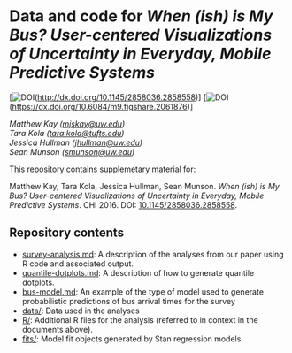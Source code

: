 # Data and code for _When (ish) is My Bus? User-centered Visualizations of Uncertainty in Everyday, Mobile Predictive Systems_

[![DOI](https://img.shields.io/badge/DOI-10.1145%2F2858036.2858558-blue.svg)(http://dx.doi.org/10.1145/2858036.2858558)]
[![DOI](https://img.shields.io/badge/DOI-10.6084%2Fm9.figshare.2061876-blue.svg)(https://dx.doi.org/10.6084/m9.figshare.2061876)]

_Matthew&nbsp;Kay ([mjskay@uw.edu](mailto:mjskay@uw.edu))_<br>
_Tara&nbsp;Kola ([tara.kola@tufts.edu](mailto:tara.kola@tufts.edu))_<br>
_Jessica&nbsp;Hullman ([jhullman@uw.edu](mailto:jhullman@uw.edu))_<br>
_Sean&nbsp;Munson ([smunson@uw.edu](mailto:smunson@uw.edu))_

This repository contains supplemetary material for:

Matthew Kay, Tara Kola, Jessica Hullman, Sean Munson. _When (ish) is My Bus? 
User-centered Visualizations of Uncertainty in Everyday, Mobile Predictive Systems_. 
CHI 2016. DOI: [10.1145/2858036.2858558](http://dx.doi.org/10.1145/2858036.2858558).

## Repository contents

* [survey-analysis.md](survey-analysis.md): A description of the analyses from our paper using R code and associated output.
* [quantile-dotplots.md](quantile-dotplots.md): A description of how to generate quantile dotplots.
* [bus-model.md](bus-model.md): An example of the type of model used to generate probabilistic predictions of
  bus arrival times for the survey
* [data/](data/): Data used in the analyses
* [R/](R/): Additional R files for the analysis (referred to in context in the documents above).
* [fits/](fits/): Model fit objects generated by Stan regression models.
